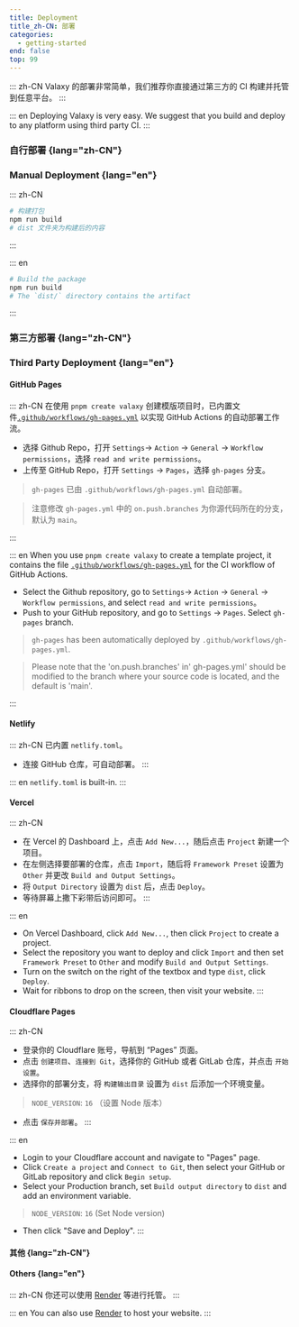 ```yaml
---
title: Deployment
title_zh-CN: 部署
categories:
  - getting-started
end: false
top: 99
---
```


::: zh-CN
Valaxy 的部署非常简单，我们推荐你直接通过第三方的 CI 构建并托管到任意平台。
:::

::: en
Deploying Valaxy is very easy. We suggest that you build and deploy to any platform using third party CI.
:::

### 自行部署 {lang="zh-CN"}

### Manual Deployment {lang="en"}

::: zh-CN

```bash
# 构建打包
npm run build
# dist 文件夹为构建后的内容
```

:::

::: en

```bash
# Build the package
npm run build
# The `dist/` directory contains the artifact
```

:::

### 第三方部署 {lang="zh-CN"}

### Third Party Deployment {lang="en"}

#### GitHub Pages

<BrandIcon icon="i-simple-icons-github" link="https://pages.github.com/" />

::: zh-CN
在使用 `pnpm create valaxy` 创建模版项目时，已内置文件[`.github/workflows/gh-pages.yml`](https://github.com/YunYouJun/valaxy/blob/main/packages/create-valaxy/template-blog/.github/workflows/gh-pages.yml) 以实现 GitHub Actions 的自动部署工作流。

- 选择 Github Repo，打开 `Settings`-> `Action` -> `General` -> `Workflow permissions`，选择 `read and write permissions`。
- 上传至 GitHub Repo，打开 `Settings` -> `Pages`，选择 `gh-pages` 分支。

> `gh-pages` 已由 `.github/workflows/gh-pages.yml` 自动部署。


> 注意修改 `gh-pages.yml` 中的 `on.push.branches` 为你源代码所在的分支，默认为 `main`。

:::


::: en
When you use `pnpm create valaxy` to create a template project, it contains the file [`.github/workflows/gh-pages.yml`](https://github.com/YunYouJun/valaxy/blob/main/packages/create-valaxy/template-blog/.github/workflows/gh-pages.yml) for the CI workflow of GitHub Actions.

- Select the Github repository, go to `Settings`-> `Action` -> `General` -> `Workflow permissions`, and select `read and write permissions`。
- Push to your GitHub repository, and go to `Settings` -> `Pages`. Select `gh-pages` branch.

> `gh-pages` has been automatically deployed by `.github/workflows/gh-pages.yml`.

> Please note that the 'on.push.branches' in' gh-pages.yml' should be modified to the branch where your source code is located, and the default is 'main'.

:::

#### Netlify

<BrandIcon icon="i-simple-icons-netlify" link="https://www.netlify.com/" />

::: zh-CN
已内置 `netlify.toml`。

- 连接 GitHub 仓库，可自动部署。
:::

::: en
`netlify.toml` is built-in.
:::

#### Vercel

<BrandIcon icon="i-simple-icons-vercel" link="https://vercel.com/" />

::: zh-CN
- 在 Vercel 的 Dashboard 上，点击 `Add New...`，随后点击 `Project` 新建一个项目。
- 在左侧选择要部署的仓库，点击 `Import`，随后将 `Framework Preset` 设置为 `Other` 并更改 `Build and Output Settings`。
- 将 `Output Directory` 设置为 `dist` 后，点击 `Deploy`。
- 等待屏幕上撒下彩带后访问即可。
:::

::: en
- On Vercel Dashboard, click `Add New...`, then click `Project` to create a project.
- Select the repository you want to deploy and click `Import` and then set `Framework Preset` to `Other` and modify `Build and Output Settings`.
- Turn on the switch on the right of the textbox and type `dist`, click `Deploy`.
- Wait for ribbons to drop on the screen, then visit your website.
:::

#### Cloudflare Pages

<BrandIcon icon="i-simple-icons-cloudflare" link="https://pages.cloudflare.com/" />

::: zh-CN

- 登录你的 Cloudflare 账号，导航到 “Pages” 页面。
- 点击 `创建项目`、`连接到 Git`，选择你的 GitHub 或者 GitLab 仓库，并点击 `开始设置`。
- 选择你的部署分支，将 `构建输出目录` 设置为 `dist` 后添加一个环境变量。

> `NODE_VERSION`: `16` （设置 Node 版本）

- 点击 `保存并部署`。
:::

::: en
- Login to your Cloudflare account and navigate to "Pages" page.
- Click `Create a project` and `Connect to Git`, then select your GitHub or GitLab repository and click `Begin setup`.
- Select your Production branch, set `Build output directory` to `dist` and add an environment variable.

> `NODE_VERSION`: `16` (Set Node version)

- Then click "Save and Deploy".
:::

#### 其他 {lang="zh-CN"}

#### Others {lang="en"}

<BrandIcon icon="i-simple-icons-render" link="https://render.com/" />

::: zh-CN
你还可以使用 [Render](https://render.com/) 等进行托管。
:::

::: en
You can also use [Render](https://render.com/) to host your website.
:::
